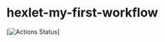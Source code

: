 # hexlet-my-first-workflow

[![Actions Status](https://github.com/zhukata/hexlet-my-first-workflow/actions/workflows/makefile.yml/badge.svg)]